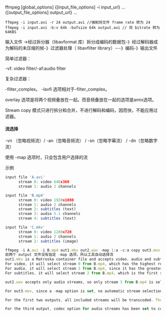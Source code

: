 ffmpeg [global_options] {[input_file_options] -i input_url} ... {[output_file_options] output_url} ...



```
ffmpeg -i input.avi -r 24 output.avi //强制将文件 frame rate 转为 24
ffmpeg -i input.avi -b:v 64k -bufsize 64k output.avi // 将 bitrate 转为64KBS
```

输入文件 ->经过拆分器（libavformat 库）拆分成编码的数据包-》经过解码器成为解码的未压缩的帧-》过滤器处理（ libavfilter library）---》编码-》输出文件

简单过滤器：

-vf: video filter/-af:audio filter

复杂过滤器：

-filter_complex。 -lavfi 选项相对于-filter_complex。

overlay 选项是将两个视频叠放在一起。而音频叠放在一起的选项是amix选项。



Stream copy 模式只进行拆分和合并，不进行解码和编码，因而快，不能应用过滤器。

#### 流选择

-vn （忽略视频流）/ -an（忽略音频流） / -sn（忽略字幕流） / -dn（忽略数字流） 

使用 -map 选项时，只会包含用户选择的流



示例

```javascript
input file 'A.avi'
      stream 0: video 640x360
      stream 1: audio 2 channels

input file 'B.mp4'
      stream 0: video 1920x1080
      stream 1: audio 2 channels
      stream 2: subtitles (text)
      stream 3: audio 5.1 channels
      stream 4: subtitles (text)

input file 'C.mkv'
      stream 0: video 1280x720
      stream 1: audio 2 channels
      stream 2: subtitles (image)

ffmpeg -i A.avi -i B.mp4 out1.mkv out2.wav -map 1:a -c:a copy out3.mov
前两个 output 文件没有指定 -map 选项，所以工具自动选择流
out1.mkv is a Matroska container file and accepts video, audio and subtitle streams, so ffmpeg will try to select one of each type.
For video, it will select stream 0 from B.mp4, which has the highest resolution among all the input video streams.
For audio, it will select stream 3 from B.mp4, since it has the greatest number of channels.
For subtitles, it will select stream 2 from B.mp4, which is the first subtitle stream from among A.avi and B.mp4.

out2.wav accepts only audio streams, so only stream 3 from B.mp4 is selected.

For out3.mov, since a -map option is set, no automatic stream selection will occur. The -map 1:a option will select all audio streams from the second input B.mp4. No other streams will be included in this output file.

For the first two outputs, all included streams will be transcoded. The encoders chosen will be the default ones registered by each output format, which may not match the codec of the selected input streams.

For the third output, codec option for audio streams has been set to copy, so no decoding-filtering-encoding operations will occur, or can occur. Packets of selected streams shall be conveyed from the input file and muxed within the output file.
```


